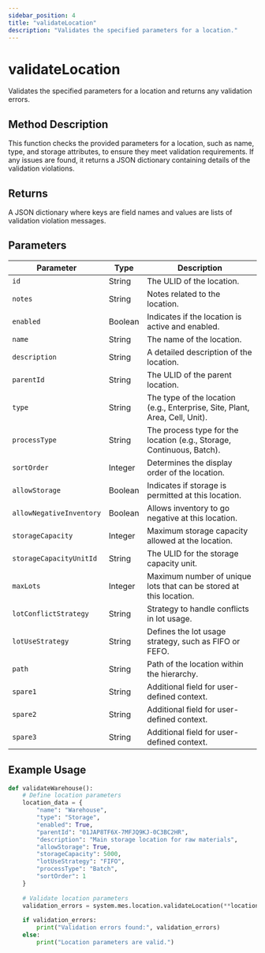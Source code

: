 ```yaml
---
sidebar_position: 4
title: "validateLocation"
description: "Validates the specified parameters for a location."
---
```


# validateLocation

Validates the specified parameters for a location and returns any validation errors.

## Method Description

This function checks the provided parameters for a location, such as name, type, and storage attributes, to ensure they
meet validation requirements. If any issues are found, it returns a JSON dictionary containing details of the validation
violations.

## Returns

A JSON dictionary where keys are field names and values are lists of validation violation messages.

## Parameters

| Parameter                | Type    | Description                                                                 |
|--------------------------|---------|-----------------------------------------------------------------------------|
| `id`                     | String  | The ULID of the location.                                                   |
| `notes`                  | String  | Notes related to the location.                                              |
| `enabled`                | Boolean | Indicates if the location is active and enabled.                            |
| `name`                   | String  | The name of the location.                                                   |
| `description`            | String  | A detailed description of the location.                                     |
| `parentId`               | String  | The ULID of the parent location.                                            |
| `type`                   | String  | The type of the location (e.g., Enterprise, Site, Plant, Area, Cell, Unit). |
| `processType`            | String  | The process type for the location (e.g., Storage, Continuous, Batch).       |
| `sortOrder`              | Integer | Determines the display order of the location.                               |
| `allowStorage`           | Boolean | Indicates if storage is permitted at this location.                         |
| `allowNegativeInventory` | Boolean | Allows inventory to go negative at this location.                           |
| `storageCapacity`        | Integer | Maximum storage capacity allowed at the location.                           |
| `storageCapacityUnitId`  | String  | The ULID for the storage capacity unit.                                     |
| `maxLots`                | Integer | Maximum number of unique lots that can be stored at this location.          |
| `lotConflictStrategy`    | String  | Strategy to handle conflicts in lot usage.                                  |
| `lotUseStrategy`         | String  | Defines the lot usage strategy, such as FIFO or FEFO.                       |
| `path`                   | String  | Path of the location within the hierarchy.                                  |
| `spare1`                 | String  | Additional field for user-defined context.                                  |
| `spare2`                 | String  | Additional field for user-defined context.                                  |
| `spare3`                 | String  | Additional field for user-defined context.                                  |

## Example Usage

```python
def validateWarehouse():
    # Define location parameters
    location_data = {
        "name": "Warehouse",
        "type": "Storage",
        "enabled": True,
        "parentId": "01JAP8TF6X-7MFJQ9KJ-0C3BC2HR",
        "description": "Main storage location for raw materials",
        "allowStorage": True,
        "storageCapacity": 5000,
        "lotUseStrategy": "FIFO",
        "processType": "Batch",
        "sortOrder": 1
    }
    
    # Validate location parameters
    validation_errors = system.mes.location.validateLocation(**location_data)
    
    if validation_errors:
        print("Validation errors found:", validation_errors)
    else:
        print("Location parameters are valid.")
```